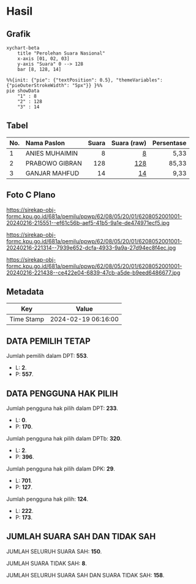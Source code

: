 # Hasil

## Grafik

```mermaid
xychart-beta
    title "Perolehan Suara Nasional"
    x-axis [01, 02, 03]
    y-axis "Suara" 0 --> 128
    bar [8, 128, 14]
```

```mermaid
%%{init: {"pie": {"textPosition": 0.5}, "themeVariables": {"pieOuterStrokeWidth": "5px"}} }%%
pie showData
    "1" : 8
    "2" : 128
    "3" : 14
```

## Tabel

| No. | Nama Paslon    | Suara | Suara (raw) | Persentase |
|:--- |:-------------- | -----:| -----------:| ----------:|
| 1   | ANIES MUHAIMIN | 8     | [8][p-1]    | 5,33       |
| 2   | PRABOWO GIBRAN | 128   | [128][p-2]  | 85,33      |
| 3   | GANJAR MAHFUD  | 14    | [14][p-3]   | 9,33       |


[p-1]: https://github.com/gigit-pemilu/pemilu-2024/blob/main/pilpres/hitung-suara/sub/62-kalimantan-tengah/sub/08-sukamara/sub/05-permata-kecubung/sub/2001-kenawan/sub/001-tps/sub/paslon-1.txt
[p-2]: https://github.com/gigit-pemilu/pemilu-2024/blob/main/pilpres/hitung-suara/sub/62-kalimantan-tengah/sub/08-sukamara/sub/05-permata-kecubung/sub/2001-kenawan/sub/001-tps/sub/paslon-2.txt
[p-3]: https://github.com/gigit-pemilu/pemilu-2024/blob/main/pilpres/hitung-suara/sub/62-kalimantan-tengah/sub/08-sukamara/sub/05-permata-kecubung/sub/2001-kenawan/sub/001-tps/sub/paslon-3.txt

## Foto C Plano

https://sirekap-obj-formc.kpu.go.id/681a/pemilu/ppwp/62/08/05/20/01/6208052001001-20240216-215551--ef61c56b-aef5-41b5-9a1e-de474971ecf5.jpg

https://sirekap-obj-formc.kpu.go.id/681a/pemilu/ppwp/62/08/05/20/01/6208052001001-20240216-221314--7939e652-dcfa-4933-9a9a-27d94ec8f4ec.jpg

https://sirekap-obj-formc.kpu.go.id/681a/pemilu/ppwp/62/08/05/20/01/6208052001001-20240216-221438--ce422e04-6839-47cb-a5de-b9eed6486677.jpg


## Metadata

| Key        | Value               |
| ---------- | ------------------- |
| Time Stamp | 2024-02-19 06:16:00 |


## DATA PEMILIH TETAP

Jumlah pemilih dalam DPT: **553**.
 * L: **2**.
 * P: **557**.

## DATA PENGGUNA HAK PILIH

Jumlah pengguna hak pilih dalam DPT: **233**.
 * L: **0**.
 * P: **170**.

Jumlah pengguna hak pilih dalam DPTb: **320**.
 * L: **2**.
 * P: **396**.

Jumlah pengguna hak pilih dalam DPK: **29**.
 * L: **701**.
 * P: **127**.

Jumlah pengguna hak pilih: **124**.
 * L: **222**.
 * P: **173**.

## JUMLAH SUARA SAH DAN TIDAK SAH

JUMLAH SELURUH SUARA SAH: **150**.

JUMLAH SUARA TIDAK SAH: **8**.

JUMLAH SELURUH SUARA SAH DAN SUARA TIDAK SAH: **158**.


